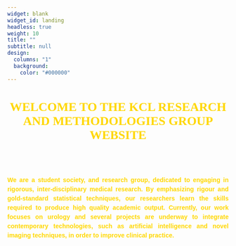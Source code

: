 ```yaml
---
widget: blank
widget_id: landing
headless: true
weight: 10
title: ""
subtitle: null
design:
  columns: "1"
  background:
    color: "#000000"
---
```

# <p style="text-align: center; color:gold; font-family:arial black">WELCOME TO THE KCL RESEARCH AND METHODOLOGIES GROUP WEBSITE</p>

<br>
<br>

**<p style="text-align: justify; color: gold; font-family: arial; line-height: 1.5">We are a student society, and research group, dedicated to engaging in rigorous, inter-disciplinary medical research. By emphasizing rigour and gold-standard statistical techniques, our researchers learn the skills required to produce high quality academic output. Currently, our work focuses on urology and several projects are underway to integrate contemporary technologies, such as artificial intelligence and novel imaging techniques, in order to improve clinical practice.</p>**